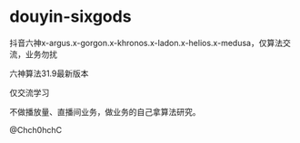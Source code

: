 # douyin-sixgods
抖音六神x-argus.x-gorgon.x-khronos.x-ladon.x-helios.x-medusa，仅算法交流，业务勿扰

六神算法31.9最新版本

仅交流学习

不做播放量、直播间业务，做业务的自己拿算法研究。

@Chch0hchC

